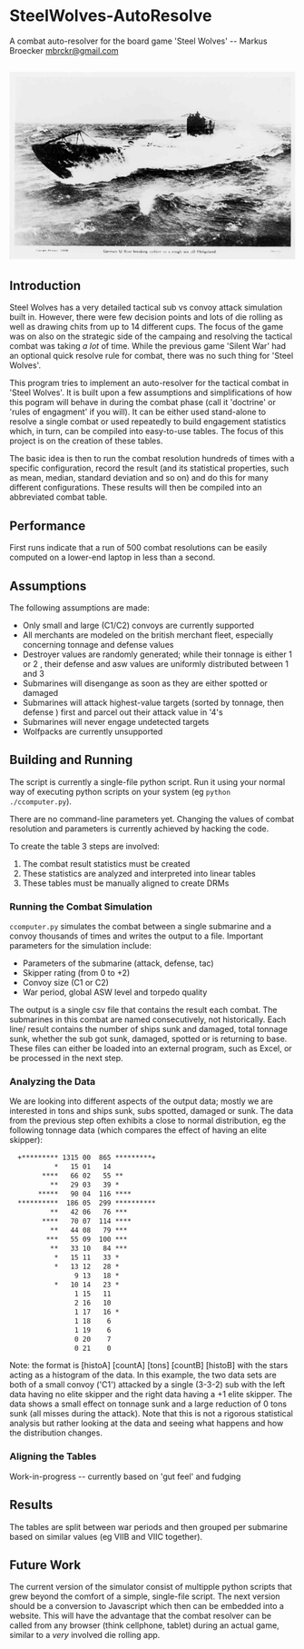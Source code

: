 # SteelWolves-AutoResolve
A combat auto-resolver for the board game 'Steel Wolves' -- Markus Broecker 
<mbrckr@gmail.com>

![U-87](U_87_Kriegsmarine.jpg "U-87")
---

## Introduction
Steel Wolves has a very detailed tactical sub vs convoy attack simulation built
in. However, there were few decision points and lots of die rolling as well as 
drawing chits from up to 14 different cups. The focus of the game was on also 
on the strategic side of the campaing and resolving the tactical combat was 
taking _a lot_ of time. While the previous game 'Silent War' had an optional 
quick resolve rule for combat, there was no such thing for 'Steel Wolves'.

This program tries to implement an auto-resolver for the tactical combat in 
'Steel Wolves'. It is built upon a few assumptions and simplifications of how 
this pogram will behave in during the combat phase (call it 'doctrine' or 
'rules of engagment' if you will). It can be either used stand-alone to resolve 
a single combat or used repeatedly to build engagement statistics which, in 
turn, can be compiled into easy-to-use tables. The focus of this project is on 
the creation of these tables.

The basic idea is then to run the combat resolution hundreds of times with a 
specific configuration, record the result (and its statistical properties, such
as mean, median, standard deviation and so on) and do this for many different
configurations. These results will then be compiled into an abbreviated combat 
table. 

## Performance
First runs indicate that a run of 500 combat resolutions can be easily computed
on a lower-end laptop in less than a second. 

## Assumptions
The following assumptions are made:
- Only small and large (C1/C2) convoys are currently supported
- All merchants are modeled on the british merchant fleet, especially concerning 
tonnage and defense values
- Destroyer values are randomly generated; while their tonnage is either 1 or 2
, their defense and asw values are uniformly distributed between 1 and 3
- Submarines will disengange as soon as they are either spotted or damaged
- Submarines will attack highest-value targets (sorted by tonnage, then defense
) first and parcel out their attack value in '4's
- Submarines will never engage undetected targets
- Wolfpacks are currently unsupported


## Building and Running
The script is currently a single-file python script. Run it using your normal 
way of executing python scripts on your system (eg `python ./ccomputer.py`).

There are no command-line parameters yet. Changing the values of combat 
resolution and parameters is currently achieved by hacking the code. 

To create the table 3 steps are involved:
1. The combat result statistics must be created
2. These statistics are analyzed and interpreted into linear tables
3. These tables must be manually aligned to create DRMs 

### Running the Combat Simulation
`ccomputer.py` simulates the combat between a single submarine and a convoy 
thousands of times and writes the output to a file. Important parameters for 
the simulation include:
- Parameters of the submarine (attack, defense, tac)
- Skipper rating (from 0 to +2)
- Convoy size (C1 or C2)
- War period, global ASW level and torpedo quality

The output is a single csv file that contains the result each combat. The 
submarines in this combat are named consecutively, not historically. Each line/
result contains the number of ships sunk and damaged, total tonnage sunk, 
whether the sub got sunk, damaged, spotted or is returning to base. These files
can either be loaded into an external program, such as Excel, or be processed 
in the next step.

### Analyzing the Data

We are looking into different aspects of the output data; mostly we are 
interested in tons and ships sunk, subs spotted, damaged or sunk. The data from
the previous step often exhibits a close to normal distribution, eg the 
following tonnage data (which compares the effect of having an elite skipper):

```
  +********* 1315 00  865 *********+
           *   15 01   14 
        ****   66 02   55 **
          **   29 03   39 *
       *****   90 04  116 ****
  **********  186 05  299 **********
          **   42 06   76 ***
        ****   70 07  114 ****
          **   44 08   79 ***
         ***   55 09  100 ***
          **   33 10   84 ***
           *   15 11   33 *
           *   13 12   28 *
                9 13   18 *
           *   10 14   23 *
                1 15   11 
                2 16   10 
                1 17   16 *
                1 18    6 
                1 19    6 
                0 20    7 
                0 21    0 
```

Note: the format is [histoA] [countA] [tons] [countB] [histoB] with the stars 
acting as a histogram of the data. In this example, the two data sets are both
of a small convoy ('C1') attacked by a single (3-3-2) sub with the left data
having no elite skipper and the right data having a +1 elite skipper. The data
shows a small effect on tonnage sunk and a large reduction of 0 tons sunk (all
misses during the attack). Note that this is not a rigorous statistical 
analysis but rather looking at the data and seeing what happens and how the 
distribution changes. 

### Aligning the Tables
Work-in-progress -- currently based on 'gut feel' and fudging 



## Results

The tables are split between war periods and then grouped per submarine 
based on similar values (eg VIIB and VIIC together).




## Future Work
The current version of the simulator consist of multipple python scripts that 
grew beyond the comfort of a simple, single-file script. The next version 
should be a conversion to Javascript which then can be embedded into a website. 
This will have the advantage that the combat resolver can be called from any 
browser (think cellphone, tablet) during an actual game, similar to a _very_ 
involved die rolling app.
